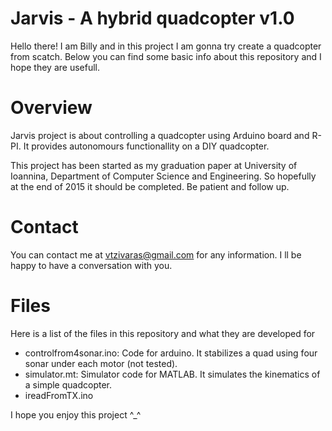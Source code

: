 # Jarvis - A hybrid quadcopter v1.0

Hello there! I am Billy and in this project I am gonna try create a quadcopter from scatch. Below you can find some basic info about this repository and I hope they are usefull.

# Overview
Jarvis project is about controlling a quadcopter using Arduino board and R-PI. It provides autonomours functionallity on a DIY quadcopter.

This project has been started as my graduation paper at University of Ioannina, Department of Computer Science and Engineering. So hopefully at the end of 2015 it should be completed. Be patient and follow up.

# Contact
You can contact me at vtzivaras@gmail.com for any information. I ll be happy to have a conversation with you.

# Files
Here is a list of the files in this repository and what they are developed for

- controlfrom4sonar.ino:    Code for arduino. It stabilizes a quad using four sonar under each motor (not tested).
- simulator.mt:             Simulator code for MATLAB. It simulates the kinematics of a simple quadcopter. 
- ireadFromTX.ino

I hope you enjoy this project ^_^

